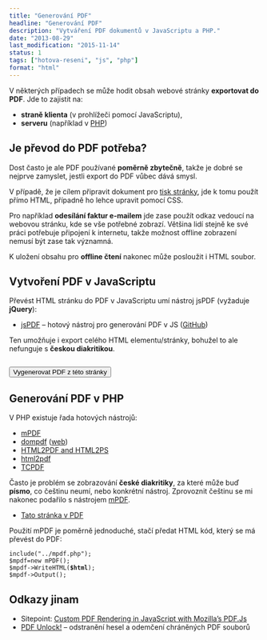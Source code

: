 ```yaml
---
title: "Generování PDF"
headline: "Generování PDF"
description: "Vytváření PDF dokumentů v JavaScriptu a PHP."
date: "2013-08-29"
last_modification: "2015-11-14"
status: 1
tags: ["hotova-reseni", "js", "php"]
format: "html"
---
```


<div id="redner_me">
<p>V některých případech se může hodit obsah webové stránky <b>exportovat do PDF</b>. Jde to zajistit na:</p>

<ul>
  <li><b>straně klienta</b> (v prohlížeči pomocí JavaScriptu),</li>
  <li><b>serveru</b> (například v <a href="/php">PHP</a>)</li>
</ul>
</div>  


<h2 id="potreba">Je převod do PDF potřeba?</h2>

<p>Dost často je ale PDF používané <b>poměrně zbytečně</b>, takže je dobré se nejprve zamyslet, jestli export do PDF vůbec dává smysl.</p>

<p>V případě, že je cílem připravit dokument pro <a href="/tisk">tisk stránky</a>, jde k tomu použít přímo HTML, případně ho lehce upravit pomocí CSS.</p>

<p>Pro například <b>odesílání faktur e-mailem</b> jde zase použít odkaz vedoucí na webovou stránku, kde se vše potřebné zobrazí. Většina lidí stejně ke své práci potřebuje připojení k internetu, takže možnost offline zobrazení nemusí být zase tak významná.</p>

<p>K uložení obsahu pro <b>offline čtení</b> nakonec může posloužit i HTML soubor.</p>




<h2 id="js">Vytvoření PDF v JavaScriptu</h2>

<p>Převést HTML stránku do PDF v JavaScriptu umí nástroj jsPDF (vyžaduje <b>jQuery</b>):</p>

<div class="external-content">
  <ul>
    <li><a href="http://parall.ax/products/jspdf">jsPDF</a> – hotový nástroj pro generování PDF v JS (<a href="https://github.com/MrRio/jsPDF">GitHub</a>)</li>
  </ul>
</div>

<p>Ten umožňuje i export celého HTML elementu/stránky, bohužel to ale nefunguje s <b>českou diakritikou</b>.</p>

<p><img src="/files/generovani-pdf/jspdf.png" alt="" class="border"></p>
  
  

<div class="live" id="editor">
  <script src="/files/generovani-pdf/jquery-2.1.4.min.js"></script>
  <script src="/files/generovani-pdf/jspdf.min2.js"></script>
  <script>
    function generatePdf() {      
      var doc = new jsPDF();
      // We'll make our own renderer to skip this editor
      var specialElementHandlers = {
          '#editor': function(element, renderer){
              return true;
          }
      };      
      doc.fromHTML($('#redner_me').get(0), 15, 15, {
          'width': 170, 
          'elementHandlers': specialElementHandlers
      });
      doc.save('Generovani.pdf');
    }    
  </script>
  <p><button onclick="generatePdf()">Vygenerovat PDF z této stránky</button></p>
</div>
  


<h2 id="php">Generování PDF v PHP</h2>

<p>V PHP existuje řada hotových nástrojů:</p>

<div class="external-content"><ul>
  
  <li><a href="http://www.mpdf1.com/mpdf/">mPDF</a></li>
  
  <li><a href="https://github.com/dompdf/dompdf">dompdf</a> (<a href="http://dompdf.github.io/">web</a>)</li>
  
  <li><a href="http://www.tufat.com/s_html2ps_html2pdf.htm">HTML2PDF and HTML2PS</a></li>
  
  <li><a href="http://html2pdf.fr/en/example">html2pdf</a></li>
  
  <li><a href="http://www.tcpdf.org/">TCPDF</a></li>
  
</ul></div>

<p>Často je problém se zobrazování <b>české diakritiky</b>, za které může buď <b>písmo</b>, co češtinu neumí, nebo konkrétní nástroj. Zprovoznit češtinu se mi nakonec podařilo s nástrojem <a href="http://www.mpdf1.com/mpdf/">mPDF</a>.</p>

<div class="internal-content">
  <ul>
    <li><a href="/files/generovani-pdf/generovani-pdf.pdf">Tato stránka v PDF</a></li>
  </ul>
</div>


<p>Použití mPDF je poměrně jednoduché, stačí předat HTML kód, který se má převést do PDF:</p>

<pre><code>include("../mpdf.php");
$mpdf=new mPDF(); 
$mpdf->WriteHTML(<b>$html</b>);
$mpdf->Output();</code></pre>


<h2 id="odkazy">Odkazy jinam</h2>

<ul>
  <li>Sitepoint: <a href="https://www.sitepoint.com/custom-pdf-rendering/">Custom PDF Rendering in JavaScript with Mozilla’s PDF.Js</a></li>
  <li><a href="http://www.pdfunlock.com/">PDF Unlock!</a> – odstranění hesel a odemčení chráněných PDF souborů</li>
</ul>